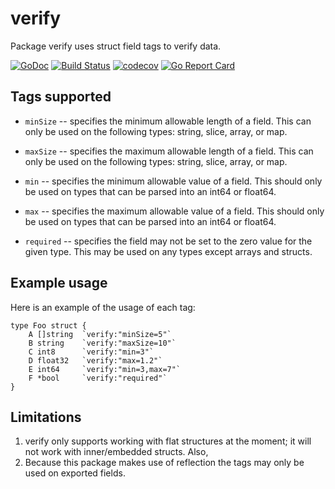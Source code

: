 # verify

Package verify uses struct field tags to verify data.

[![GoDoc](https://godoc.org/github.com/codyoss/verify?status.svg)](https://godoc.org/github.com/codyoss/verify)
[![Build Status](https://cloud.drone.io/api/badges/codyoss/verify/status.svg)](https://cloud.drone.io/codyoss/verify)
[![codecov](https://codecov.io/gh/codyoss/verify/branch/master/graph/badge.svg)](https://codecov.io/gh/codyoss/verify)
[![Go Report Card](https://goreportcard.com/badge/github.com/codyoss/verify)](https://goreportcard.com/report/github.com/codyoss/verify)

## Tags supported

- `minSize` -- specifies the minimum allowable length of a field. This can only be used on the following types: string,
slice, array, or map.

- `maxSize` -- specifies the maximum allowable length of a field. This can only be used on the following types: string,
slice, array, or map.

- `min` -- specifies the minimum allowable value of a field. This should only be used on types that can be parsed into
an int64 or float64.

- `max` -- specifies the maximum allowable value of a field. This should only be used on types that can be parsed into
an int64 or float64.

- `required` -- specifies the field may not be set to the zero value for the given type. This may be used on any types
except arrays and structs.

## Example usage

Here is an example of the usage of each tag:

```golang
type Foo struct {
    A []string  `verify:"minSize=5"`
    B string    `verify:"maxSize=10"`
    C int8      `verify:"min=3"`
    D float32   `verify:"max=1.2"`
    E int64     `verify:"min=3,max=7"`
    F *bool     `verify:"required"`
}
```

## Limitations

1. verify only supports working with flat structures at the moment; it will not work with inner/embedded structs. Also,
2. Because this package makes use of reflection the tags may only be used on exported fields.